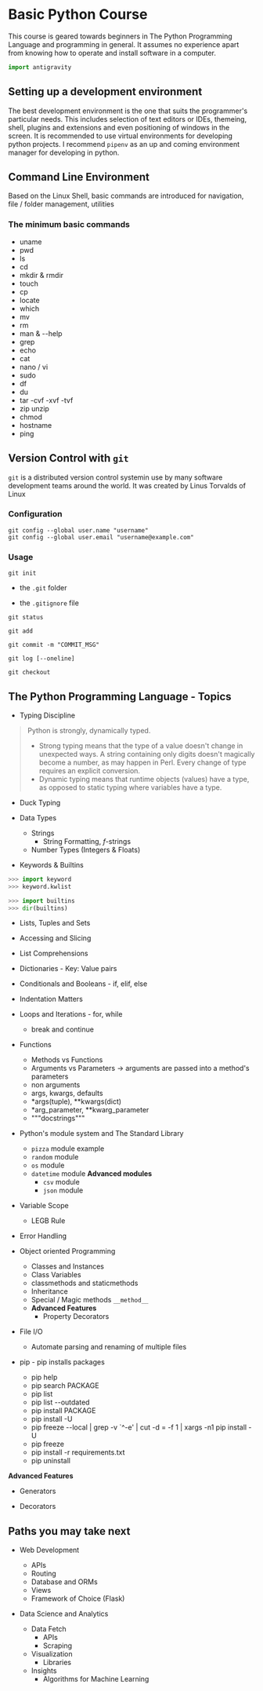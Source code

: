# Basic Python Course
This course is geared towards beginners in The Python Programming Language and programming in general. It assumes no experience apart from knowing how to operate and install software in a computer.

```python
import antigravity
```


## Setting up a development environment
The best development environment is the one that suits the programmer's particular needs. This includes selection of text editors or IDEs, themeing, shell, plugins and extensions and even positioning of windows in the screen. It is recommended to use virtual environments for developing python projects. I recommend `pipenv` as an up and coming environment manager for developing in python.


## Command Line Environment
Based on the Linux Shell, basic commands are introduced for navigation, file / folder management, utilities


### The minimum basic commands
- uname
- pwd
- ls
- cd
- mkdir & rmdir
- touch
- cp
- locate 
- which
- mv
- rm
- man & --help
- grep
- echo
- cat
- nano / vi
- sudo
- df 
- du
- tar -cvf -xvf -tvf
- zip unzip
- chmod
- hostname
- ping


## Version Control with `git`

`git` is a distributed version control systemin use by many software development teams around the world. It was created by Linus Torvalds of Linux

### Configuration
```shell
git config --global user.name "username"
git config --global user.email "username@example.com"
```

### Usage
```shell
git init
```

- the `.git` folder

- the `.gitignore` file

```shell
git status
```

```shell
git add
```

```shell
git commit -m "COMMIT_MSG"
```

```shell
git log [--oneline]
```

```shell
git checkout
```


## The Python Programming Language - Topics

- Typing Discipline
> Python is strongly, dynamically typed.
> - Strong typing means that the type of a value doesn't change in unexpected ways. A string containing only digits doesn't magically become a number, as may happen in Perl. Every change of type requires an explicit conversion.
> - Dynamic typing means that runtime objects (values) have a type, as opposed to static typing where variables have a type.

  - Duck Typing

- Data Types
  - Strings
    - String Formatting, *f*-strings
  - Number Types (Integers & Floats)

- Keywords & Builtins
```python
>>> import keyword
>>> keyword.kwlist
```
```python
>>> import builtins
>>> dir(builtins)
```

- Lists, Tuples and Sets

- Accessing and Slicing

- List Comprehensions

- Dictionaries - Key: Value pairs

- Conditionals and Booleans - if, elif, else 

- Indentation Matters
  
- Loops and Iterations - for, while
  - break and continue

- Functions
  - Methods vs Functions
  - Arguments vs Parameters -> arguments are passed into a method's parameters
  - non arguments 
  - args, kwargs, defaults
  - *args(tuple), **kwargs(dict)
  - *arg_parameter, **kwarg_parameter
  - """docstrings"""

- Python's module system and The Standard Library
    - `pizza` module example
    - `random` module
    - `os` module
    - `datetime` module
    **Advanced modules**
      - `csv` module
      - `json` module
  
- Variable Scope
  - LEGB Rule
  
- Error Handling

- Object oriented Programming
  - Classes and Instances
  - Class Variables
  - classmethods and staticmethods
  - Inheritance 
  - Special / Magic methods `__method__`
  - **Advanced Features**
    - Property Decorators

- File I/O
    - Automate parsing and renaming of multiple files

- pip - pip installs packages
  - pip help
  - pip search PACKAGE
  - pip list 
  - pip list --outdated
  - pip install PACKAGE
  - pip install -U
  - pip freeze --local | grep -v `^\-e' | cut -d = -f 1 | xargs -n1 pip install -U
  - pip freeze
  - pip install -r requirements.txt
  - pip uninstall

**Advanced Features**

- Generators

- Decorators


## Paths you may take next

- Web Development
  - APIs
  - Routing
  - Database and ORMs
  - Views
  - Framework of Choice (Flask)

- Data Science and Analytics
  - Data Fetch
    - APIs
    - Scraping
  - Visualization
    - Libraries
  - Insights
    - Algorithms for Machine Learning